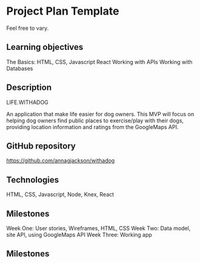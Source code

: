 # Project Plan Template

Feel free to vary.


## Learning objectives

The Basics: HTML, CSS, Javascript
React
Working with APIs
Working with Databases


## Description

LIFE.WITHADOG

An application that make life easier for dog owners.
This MVP will focus on helping dog owners find public places to exercise/play with their dogs, providing location information and ratings from the GoogleMaps API.


## GitHub repository

https://github.com/annagjackson/withadog


## Technologies

HTML, CSS, Javascript, Node, Knex, React

## Milestones

Week One: User stories, Wireframes, HTML, CSS
Week Two: Data model, site API, using GoogleMaps API
Week Three: Working app

## Milestones
